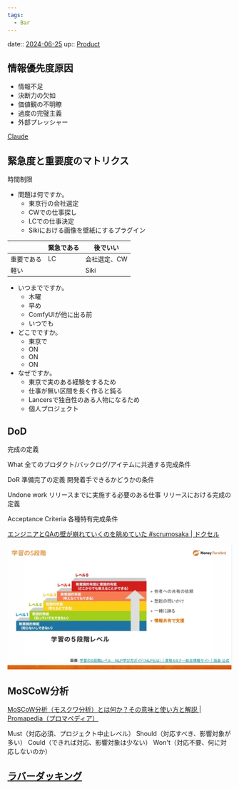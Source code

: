 ```yaml
---
tags:
  - Bar
---
```


date:: [2024-06-25](/Daily_Note/2024-06-25.md)
up:: [Product](Product.md)

## 情報優先度原因
- 情報不足
- 決断力の欠如
- 価値観の不明瞭
- 過度の完璧主義
- 外部プレッシャー

[Claude](https://claude.ai/chat/dc0bfd50-5492-4fae-9335-fd90f1ad8172)


## 緊急度と重要度のマトリクス


時間制限
- 問題は何ですか。
    - 東京行の会社選定
    - CWでの仕事探し
    - LCでの仕事決定
    - Sikiにおける画像を壁紙にするプラグイン

|       | 緊急である | 後でいい    |
| ----- | ----- | ------- |
| 重要である | LC    | 会社選定、CW |
| 軽い    |       | Siki    |

- いつまでですか。
    - 木曜
    - 早め
    - ComfyUIが他に出る前
    - いつでも
- どこでですか。
    - 東京で
    - ON
    - ON
    - ON
- なぜですか。
    - 東京で実のある経験をするため
    - 仕事が無い区間を長く作ると鈍る
    - Lancersで独自性のある人物になるため
    - 個人プロジェクト

## DoD
完成の定義

What
全てのプロダクト/バックログ/アイテムに共通する完成条件

DoR
準備完了の定義
開発着手できるかどうかの条件

Undone work
リリースまでに実施する必要のある仕事
リリースにおける完成の定義

Acceptance Criteria
各種特有完成条件

[エンジニアとQAの壁が崩れていくのを眺めていた #scrumosaka | ドクセル](https://www.docswell.com/s/at_946/KDEYN9-2024-06-22-094806#p20)

![](../image/Pasted%20image%2020240625183015.png)


## MoSCoW分析
[MoSCoW分析（モスクワ分析）とは何か？その意味と使い方と解説 | Promapedia（プロマペディア）](https://ssaits.jp/promapedia/method/moscow-method.html)

Must（対応必須、プロジェクト中止レべル）
Should（対応すべき、影響対象が多い）
Could（できれば対応、影響対象は少ない）
Won't（対応不要、何に対応しないのか）

## [ラバーダッキング](ラバーダッキング.md)